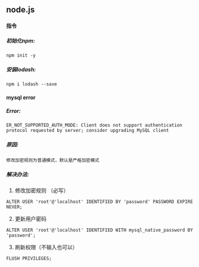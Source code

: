 ## node.js

#### 指令
##### 初始化npm: 
``` 
npm init -y
```

##### 安装lodash: 
```
npm i lodash --save
```


#### mysql error
##### Error: 
```
ER_NOT_SUPPORTED_AUTH_MODE: Client does not support authentication protocol requested by server; consider upgrading MySQL client
```

##### 原因: 
```
修改加密规则为普通模式，默认是严格加密模式
```

##### 解决办法:

1. 修改加密规则 （必写）
```
ALTER USER 'root'@'localhost' IDENTIFIED BY 'password' PASSWORD EXPIRE NEVER;
```

2. 更新用户密码
```
ALTER USER 'root'@'localhost' IDENTIFIED WITH mysql_native_password BY 'password';
```

3. 刷新权限（不输入也可以）
```
FLUSH PRIVILEGES; 
```

